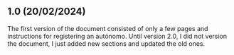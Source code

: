 ## 1.0 (20/02/2024)

The first version of the document consisted of only a few pages and instructions for registering an autónomo. Until
version 2.0, I did not version the document, I just added new sections and updated the old ones.
